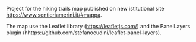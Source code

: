 Project for the hiking trails map published on new istitutional site https://www.sentieriamerini.it/#mappa.

The map use the Leaflet library (https://leafletjs.com/) and the PanelLayers plugin (hhttps://github.com/stefanocudini/leaflet-panel-layers). 
